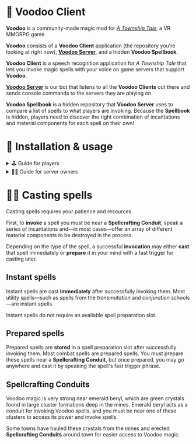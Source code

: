 # 🔮 Voodoo Client

**Voodoo** is a community-made magic mod for [_A Township Tale_](https://townshiptale.com/), a VR MMORPG game.

**Voodoo** consists of a **Voodoo Client** application (the repository you're looking at right now), [**Voodoo Server**](https://github.com/mdingena/att-voodoo-server), and a hidden **Voodoo Spellbook**.

**Voodoo Client** is a speech recognition application for _A Township Tale_ that lets you invoke magic spells with your voice on game servers that support **Voodoo**.

[**Voodoo Server**](https://github.com/mdingena/att-voodoo-server) is our bot that listens to all the **Voodoo Clients** out there and sends console commands to the servers they are playing on.

**Voodoo Spellbook** is a hidden repository that **Voodoo Server** uses to compare a list of spells to what players are invoking. Because the **Spellbook** is hidden, players need to discover the right combination of incantations and material components for each spell on their own!

# 🚀 Installation & usage

<details>
<summary>🕹️ Guide for players</summary>

🚧 Installation details unknown yet. Stay tuned for future updates.

See [Casting spells](#-casting-spells) for details on how to use Voodoo magic.

</details>

<details>
<summary>👩‍🔧 Guide for server owners</summary>

Adding Voodoo to your server is really easy!

1. Launch the game.
1. Pull up your server's management panel in the Overworld.
1. Invite `Voodoo Mod` to join your server group.
1. In the Launcher, assign `Voodoo Mod` to the `Owner` role.
1. (optional) Place a **Spellcrafting Conduit** (`Green_Crystal_cluster_03` prefab) somewhere in town. You may skip this step, forcing players to invoke their spells in the crystal layers of the mines. Make sure players are able to stand within 4 meters of the conduit.

Our bot will connect to your server automatically and your players will now be able to use Voodoo on your server.

### Who is Voodoo Mod?

`Voodoo Mod` is our bot account. It's an account that allows `Voodoo Mod` to connect to servers as a player with a role, which is required to let bots send console commands.

### Why does the `Voodoo Mod` account need `Owner` privileges?

`Voodoo Mod` needs to have the correct privileges to enable sending console commands to your server. If `Voodoo Mod` cannot send console commands, players will not be able to use Voodoo magic.

### What sort of console commands does Voodoo send to my server?

Players will not be able to dictate which console commands are sent to your server. Players using Voodoo can only send predefined requests to our bot, which translates the request to the actual console commands. These commands are used to **spawn** and **destroy** items on your server, but only items stored in the player's inventory are destroyed. This happens when players cast a spell that requires material components to be stored in their belt slots.

Generally speaking, players will not be able to create a high volume of items out of thin air. Voodoo spells require material components, so to create new items, other items must be consumed first. This greatly reduces the rate at which players can potentially spam your server with items.

</details>

# 👩‍🎓 Casting spells

Casting spells requires your patience and resources.

First, to **invoke** a spell you must be near a **Spellcrafting Conduit**, speak a series of incantations and—in most cases—offer an array of different material components to be destroyed in the process.

Depending on the type of the spell, a successful **invocation** may either **cast** that spell immediately or **prepare** it in your mind with a fast trigger for casting later.

## Instant spells

Instant spells are cast **immediately** after successfully invoking them. Most utility spells—such as spells from the _transmutation_ and _conjuration_ schools—are instant spells.

Instant spells do not require an available spell preparation slot.

## Prepared spells

Prepared spells are **stored** in a spell preparation slot after successfully invoking them. Most combat spells are prepared spells. You must prepare these spells near a **Spellcrafting Conduit**, but once prepared, you may go anywhere and cast it by speaking the spell's fast trigger phrase.

## Spellcrafting Conduits

Voodoo magic is very strong near emerald beryl, which are green crystals found in large cluster formations deep in the mines. Emerald beryl acts as a conduit for invoking Voodoo spells, and you must be near one of these clusters to access its power and invoke spells.

Some towns have hauled these crystals from the mines and erected **Spellcrafting Conduits** around town for easier access to Voodoo magic.

